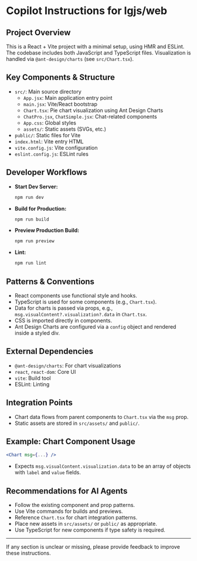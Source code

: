 # Copilot Instructions for lgjs/web

## Project Overview
This is a React + Vite project with a minimal setup, using HMR and ESLint. The codebase includes both JavaScript and TypeScript files. Visualization is handled via `@ant-design/charts` (see `src/Chart.tsx`).

## Key Components & Structure
- `src/`: Main source directory
  - `App.jsx`: Main application entry point
  - `main.jsx`: Vite/React bootstrap
  - `Chart.tsx`: Pie chart visualization using Ant Design Charts
  - `ChatPro.jsx`, `ChatSimple.jsx`: Chat-related components
  - `App.css`: Global styles
  - `assets/`: Static assets (SVGs, etc.)
- `public/`: Static files for Vite
- `index.html`: Vite entry HTML
- `vite.config.js`: Vite configuration
- `eslint.config.js`: ESLint rules

## Developer Workflows
- **Start Dev Server:**
  ```sh
  npm run dev
  ```
- **Build for Production:**
  ```sh
  npm run build
  ```
- **Preview Production Build:**
  ```sh
  npm run preview
  ```
- **Lint:**
  ```sh
  npm run lint
  ```

## Patterns & Conventions
- React components use functional style and hooks.
- TypeScript is used for some components (e.g., `Chart.tsx`).
- Data for charts is passed via props, e.g., `msg.visualContent?.visualization?.data` in `Chart.tsx`.
- CSS is imported directly in components.
- Ant Design Charts are configured via a `config` object and rendered inside a styled div.

## External Dependencies
- `@ant-design/charts`: For chart visualizations
- `react`, `react-dom`: Core UI
- `vite`: Build tool
- ESLint: Linting

## Integration Points
- Chart data flows from parent components to `Chart.tsx` via the `msg` prop.
- Static assets are stored in `src/assets/` and `public/`.

## Example: Chart Component Usage
```jsx
<Chart msg={...} />
```
- Expects `msg.visualContent.visualization.data` to be an array of objects with `label` and `value` fields.

## Recommendations for AI Agents
- Follow the existing component and prop patterns.
- Use Vite commands for builds and previews.
- Reference `Chart.tsx` for chart integration patterns.
- Place new assets in `src/assets/` or `public/` as appropriate.
- Use TypeScript for new components if type safety is required.

---
If any section is unclear or missing, please provide feedback to improve these instructions.
